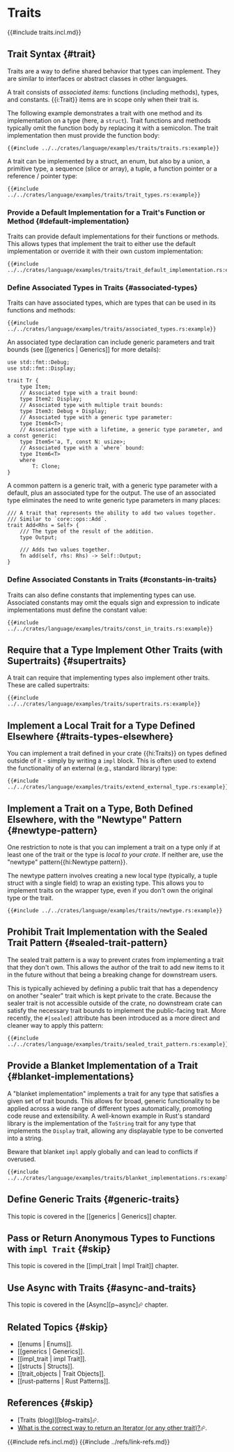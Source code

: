 # Traits

{{#include traits.incl.md}}

## Trait Syntax {#trait}

Traits are a way to define shared behavior that types can implement. They are similar to interfaces or abstract classes in other languages.

A trait consists of _associated items_: functions (including methods), types, and constants. {{i:Trait}} items are in scope only when their trait is.

The following example demonstrates a trait with one method and its implementation on a type (here, a `struct`). Trait functions and methods typically omit the function body by replacing it with a semicolon. The trait implementation then must provide the function body:

```rust,editable
{{#include ../../crates/language/examples/traits/traits.rs:example}}
```

A trait can be implemented by a struct, an enum, but also by a union, a primitive type, a sequence (slice or array), a tuple, a function pointer or a reference / pointer type:

```rust,editable
{{#include ../../crates/language/examples/traits/trait_types.rs:example}}
```

### Provide a Default Implementation for a Trait's Function or Method {#default-implementation}

Traits can provide default implementations for their functions or methods. This allows types that implement the trait to either use the default implementation or override it with their own custom implementation:

```rust,editable
{{#include ../../crates/language/examples/traits/trait_default_implementation.rs:example}}
```

### Define Associated Types in Traits {#associated-types}

Traits can have associated types, which are types that can be used in its functions and methods:

```rust,editable
{{#include ../../crates/language/examples/traits/associated_types.rs:example}}
```

An associated type declaration can include generic parameters and trait bounds (see [[generics | Generics]] for more details):

```rust,noplayground
use std::fmt::Debug;
use std::fmt::Display;

trait Tr {
    type Item;
    // Associated type with a trait bound:
    type Item2: Display;
    // Associated type with multiple trait bounds:
    type Item3: Debug + Display;
    // Associated type with a generic type parameter:
    type Item4<T>;
    // Associated type with a lifetime, a generic type parameter, and a const generic:
    type Item5<'a, T, const N: usize>;
    // Associated type with a `where` bound:
    type Item6<T>
    where
        T: Clone;
}
```

A common pattern is a generic trait, with a generic type parameter with a default, plus an associated type for the output.
The use of an associated type eliminates the need to write generic type parameters in many places:

```rust,noplayground
/// A trait that represents the ability to add two values together.
/// Similar to `core::ops::Add`.
trait Add<Rhs = Self> {
    /// The type of the result of the addition.
    type Output;

    /// Adds two values together.
    fn add(self, rhs: Rhs) -> Self::Output;
}
```

### Define Associated Constants in Traits {#constants-in-traits}

Traits can also define constants that implementing types can use. Associated constants may omit the equals sign and expression to indicate implementations must define the constant value:

```rust,editable
{{#include ../../crates/language/examples/traits/const_in_traits.rs:example}}
```

## Require that a Type Implement Other Traits (with Supertraits) {#supertraits}

A trait can require that implementing types also implement other traits. These are called supertraits:

```rust,editable
{{#include ../../crates/language/examples/traits/supertraits.rs:example}}
```

## Implement a Local Trait for a Type Defined Elsewhere {#traits-types-elsewhere}

You can implement a trait defined in your crate {{hi:Traits}} on types defined outside of it - simply by writing a `impl` block.
This is often used to extend the functionality of an external (e.g., standard library) type:

```rust,editable
{{#include ../../crates/language/examples/traits/extend_external_type.rs:example}}
```

## Implement a Trait on a Type, Both Defined Elsewhere, with the "Newtype" Pattern {#newtype-pattern}

One restriction to note is that you can implement a trait on a type only if at least one of the trait or the type is _local to your crate_. If neither are, use the "newtype" pattern{{hi:Newtype pattern}}.

The newtype pattern involves creating a new local type (typically, a tuple struct with a single field) to wrap an existing type. This allows you to implement traits on the wrapper type, even if you don't own the original type or the trait.

```rust,editable
{{#include ../../crates/language/examples/traits/newtype.rs:example}}
```

## Prohibit Trait Implementation with the Sealed Trait Pattern {#sealed-trait-pattern}

The sealed trait pattern is a way to prevent crates from implementing a trait that they don't own. This allows the author of the trait to add new items to it in the future without that being a breaking change for downstream users.

This is typically achieved by defining a public trait that has a dependency on another "sealer" trait which is kept private to the crate. Because the sealer trait is not accessible outside of the crate, no downstream crate can satisfy the necessary trait bounds to implement the public-facing trait. More recently, the `#[sealed]` attribute has been introduced as a more direct and cleaner way to apply this pattern:

```rust,editable
{{#include ../../crates/language/examples/traits/sealed_trait_pattern.rs:example}}
```

## Provide a Blanket Implementation of a Trait {#blanket-implementations}

A "blanket implementation" implements a trait for any type that satisfies a given set of trait bounds. This allows for broad, generic functionality to be applied across a wide range of different types automatically, promoting code reuse and extensibility. A well-known example in Rust's standard library is the implementation of the `ToString` trait for any type that implements the `Display` trait, allowing any displayable type to be converted into a string.

Beware that blanket `impl` apply globally and can lead to conflicts if overused.

```rust,editable
{{#include ../../crates/language/examples/traits/blanket_implementations.rs:example}}
```

## Define Generic Traits {#generic-traits}

This topic is covered in the [[generics | Generics]] chapter.

## Pass or Return Anonymous Types to Functions with `impl Trait` {#skip}

This topic is covered in the [[impl_trait | Impl Trait]] chapter.

## Use Async with Traits {#async-and-traits}

This topic is covered in the [Async][p~async]⮳ chapter.

## Related Topics {#skip}

- [[enums | Enums]].
- [[generics | Generics]].
- [[impl_trait | impl Trait]].
- [[structs | Structs]].
- [[trait_objects | Trait Objects]].
- [[rust-patterns | Rust Patterns]].

## References {#skip}

- [Traits (blog)][blog~traits]⮳.
- [What is the correct way to return an Iterator (or any other trait)?](https://stackoverflow.com/questions/27535289/what-is-the-correct-way-to-return-an-iterator-or-any-other-trait)⮳.

{{#include refs.incl.md}}
{{#include ../refs/link-refs.md}}

<div class="hidden">
</div>
